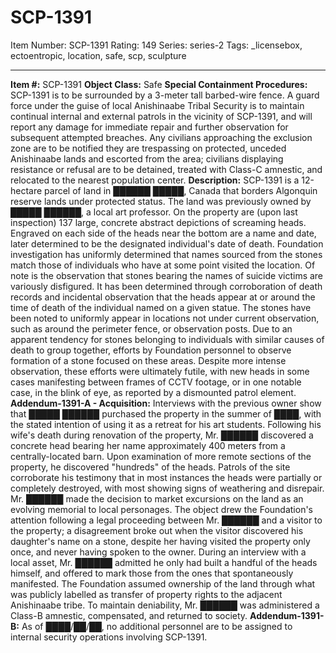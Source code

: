 # SCP-1391
Item Number: SCP-1391
Rating: 149
Series: series-2
Tags: _licensebox, ectoentropic, location, safe, scp, sculpture

---

**Item #:** SCP-1391
**Object Class:** Safe
**Special Containment Procedures:** SCP-1391 is to be surrounded by a 3-meter tall barbed-wire fence. A guard force under the guise of local Anishinaabe Tribal Security is to maintain continual internal and external patrols in the vicinity of SCP-1391, and will report any damage for immediate repair and further observation for subsequent attempted breaches. Any civilians approaching the exclusion zone are to be notified they are trespassing on protected, unceded Anishinaabe lands and escorted from the area; civilians displaying resistance or refusal are to be detained, treated with Class-C amnestic, and relocated to the nearest population center.
**Description:** SCP-1391 is a 12-hectare parcel of land in ██████ █████, Canada that borders Algonquin reserve lands under protected status. The land was previously owned by █████ ██████, a local art professor. On the property are (upon last inspection) 137 large, concrete abstract depictions of screaming heads. Engraved on each side of the heads near the bottom are a name and date, later determined to be the designated individual's date of death. Foundation investigation has uniformly determined that names sourced from the stones match those of individuals who have at some point visited the location. Of note is the observation that stones bearing the names of suicide victims are variously disfigured.
It has been determined through corroboration of death records and incidental observation that the heads appear at or around the time of death of the individual named on a given statue. The stones have been noted to uniformly appear in locations not under current observation, such as around the perimeter fence, or observation posts. Due to an apparent tendency for stones belonging to individuals with similar causes of death to group together, efforts by Foundation personnel to observe formation of a stone focused on these areas. Despite more intense observation, these efforts were ultimately futile, with new heads in some cases manifesting between frames of CCTV footage, or in one notable case, in the blink of eye, as reported by a dismounted patrol element.
**Addendum-1391-A - Acquisition:** Interviews with the previous owner show that █████ ██████ purchased the property in the summer of ████, with the stated intention of using it as a retreat for his art students. Following his wife's death during renovation of the property, Mr. ██████ discovered a concrete head bearing her name approximately 400 meters from a centrally-located barn. Upon examination of more remote sections of the property, he discovered "hundreds" of the heads. Patrols of the site corroborate his testimony that in most instances the heads were partially or completely destroyed, with most showing signs of weathering and disrepair. Mr. ██████ made the decision to market excursions on the land as an evolving memorial to local personages.
The object drew the Foundation's attention following a legal proceeding between Mr. ██████ and a visitor to the property; a disagreement broke out when the visitor discovered his daughter's name on a stone, despite her having visited the property only once, and never having spoken to the owner. During an interview with a local asset, Mr. ██████ admitted he only had built a handful of the heads himself, and offered to mark those from the ones that spontaneously manifested. The Foundation assumed ownership of the land through what was publicly labelled as transfer of property rights to the adjacent Anishinaabe tribe. To maintain deniability, Mr. ██████ was administered a Class-B amnestic, compensated, and returned to society.
**Addendum-1391-B:** As of ████/██/██, no additional personnel are to be assigned to internal security operations involving SCP-1391.